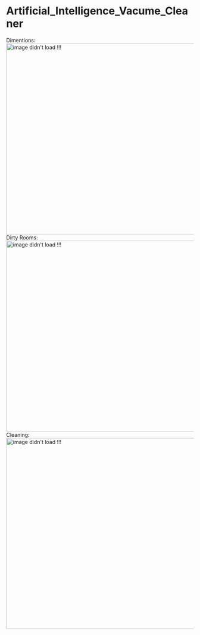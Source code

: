 # Artificial_Intelligence_Vacume_Cleaner

Dimentions:
<img width="512" alt="image didn't load !!!" src="https://github.com/user-attachments/assets/c260bb5e-7bc2-474b-9ae0-c51b9b7a331c">
Dirty Rooms:
<img width="512" alt="image didn't load !!!" src="https://github.com/user-attachments/assets/364e76b5-b59c-44c4-a539-898d52fe6f77">
Cleaning:
<img width="512" alt="image didn't load !!!" src="https://github.com/user-attachments/assets/da0e4a72-a3f7-4220-9fe4-68eb82a12dfd">
